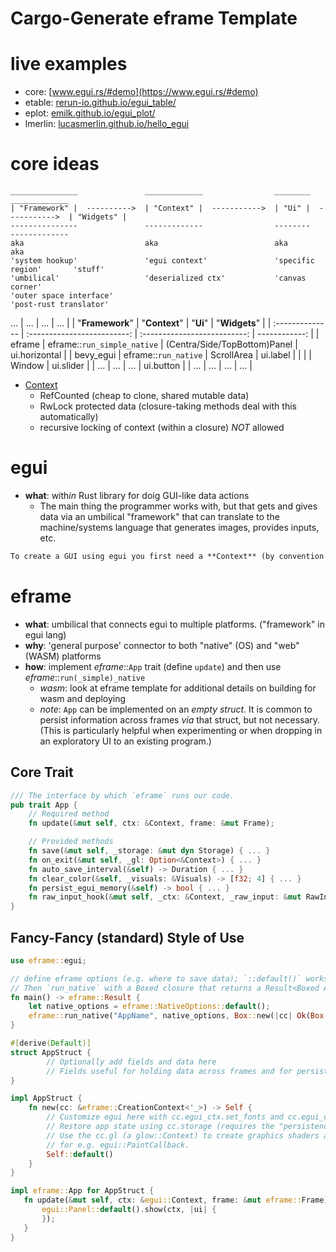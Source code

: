 # Cargo-Generate eframe Template

# live examples

- core: [www.egui.rs/#demo](https://www.egui.rs/#demo)
- etable: [rerun-io.github.io/egui_table/](https://rerun-io.github.io/egui_table/)
- eplot: [emilk.github.io/egui_plot/](https://emilk.github.io/egui_plot/)
- lmerlin: [lucasmerlin.github.io/hello_egui](https://lucasmerlin.github.io/hello_egui/#/example/color_sort_vertical)

# core ideas

```
_______________               _____________                ________                _____________
| "Framework" |  ---------->  | "Context" |  ----------->  | "Ui" |  ----------->  | "Widgets" |
---------------               -------------                --------                -------------
aka                           aka                          aka                     aka
'system hookup'               'egui context'               'specific region'       'stuff'
'umbilical'                   'deserialized ctx'           'canvas corner'
'outer space interface'
'post-rust translator'

```
 ...             |             ...             |             ...              |          ... |
| "**Framework**" |        "**Context**"        |           "**Ui**"           | "**Widgets**" |
| :-------------- | :-------------------------: | :--------------------------: | ------------: |
| eframe          | eframe::`run_simple_native` | (Centra/Side/TopBottom)Panel | ui.horizontal |
| bevy_egui       |    eframe::`run_native`     |          ScrollArea          |      ui.label |
|                 |                             |            Window            |     ui.slider |
| ...             |             ...             |             ...              |    ui.button  |
| ...             |             ...             |             ...              |           ... |

- [Context](file:///Users/esl/coding_dirs/rust/egui_xp/target/doc/egui/struct.Context.html)
  - RefCounted (cheap to clone, shared mutable data)
  - RwLock protected data (closure-taking methods deal with this automatically)
  - recursive locking of context (within a closure) _NOT_ allowed

# egui

- **what**: with*in* Rust library for doig GUI-like data actions
  - The main thing the programmer works with, but that gets and gives data via an umbilical "framework" that can translate to the machine/systems language that generates images, provides inputs, etc.

```markdown
To create a GUI using egui you first need a **Context** (by convention referred to by **ctx**). Then you add a Window or a SidePanel to get a **Ui**, which is what you’ll be using to add all the buttons and labels that you need.
```

# eframe

- **what**: umbilical that connects egui to multiple platforms. ("framework" in egui lang)
- **why**: 'general purpose' connector to both "native" (OS) and "web" (WASM) platforms
- **how**: implement _eframe_::`App` trait (define `update`) and then use _eframe_::`run(_simple)_native`
  - _wasm_: look at eframe template for additional details on building for wasm and deploying
  - _note_: `App` can be implemented on an _empty struct_. It is common to persist information across frames _via_ that struct, but not necessary. (This is particularly helpful when experimenting or when dropping in an exploratory UI to an existing program.)

## Core Trait
```rust
/// The interface by which `eframe` runs our code.
pub trait App {
    // Required method
    fn update(&mut self, ctx: &Context, frame: &mut Frame);

    // Provided methods
    fn save(&mut self, _storage: &mut dyn Storage) { ... }
    fn on_exit(&mut self, _gl: Option<&Context>) { ... }
    fn auto_save_interval(&self) -> Duration { ... }
    fn clear_color(&self, _visuals: &Visuals) -> [f32; 4] { ... }
    fn persist_egui_memory(&self) -> bool { ... }
    fn raw_input_hook(&mut self, _ctx: &Context, _raw_input: &mut RawInput) { ... }
}
```

## Fancy-Fancy (standard) Style of Use
```rust
use eframe::egui;

// define eframe options (e.g. where to save data); `::default()` works well to get startedpart
// Then `run_native` with a Boxed closure that returns a Result<Boxed App> (`AppCreator` as type alias)
fn main() -> eframe::Result {
    let native_options = eframe::NativeOptions::default();
    eframe::run_native("AppName", native_options, Box::new(|cc| Ok(Box::new(AppStruct::new(cc)))))
}

#[derive(Default)]
struct AppStruct {
        // Optionally add fields and data here
        // Fields useful for holding data across frames and for persisting app-specific data
}

impl AppStruct {
    fn new(cc: &eframe::CreationContext<'_>) -> Self {
        // Customize egui here with cc.egui_ctx.set_fonts and cc.egui_ctx.set_visuals.
        // Restore app state using cc.storage (requires the "persistence" feature).
        // Use the cc.gl (a glow::Context) to create graphics shaders and buffers that you can use
        // for e.g. egui::PaintCallback.
        Self::default()
    }
}

impl eframe::App for AppStruct {
   fn update(&mut self, ctx: &egui::Context, frame: &mut eframe::Frame) {
       egui::Panel::default().show(ctx, |ui| {
       });
   }
}
```
